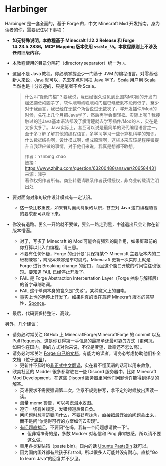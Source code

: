 # Harbinger

Harbinger 是一套全面的，基于 Forge 的，中文 Minecraft Mod 开发指南。身为读者的你，需要记住以下事项：

* **如无特殊说明，本教程基于 Minecraft 1.12.2 Release 和 Forge 14.23.5.2836，MCP Mapping 版本使用 `stable_39`。本教程原则上不涉及任何旧版内容。**
* 本教程使用的目录分隔符（directory separator）统一为 `/`。
* 这里不是 Java 教程。你必须掌握至少一门基于 JVM 的编程语言。对零基础新人来说，Java 就可以，先去花点时间把 Java 学了。Scala 用户用 Scala 当然也是十分欢迎的，只是笔者不会 Scala。

  > 什么叫“降低门槛”？要我说，我已经很久没见到比国内MC圈的开发门槛还要低的圈子了，软件版和编程版的门槛已经低到不能再低了。至少对于我而言，我已经在无数个场合说过无数次了，学开发插件/Mod的时候，先花上几个月把Java学了，然后再学会很轻松。实际上呢？我接触过的连Java基本语法都没了解清楚就去学写插件/Mod的人，实在是太多太多了。Java实际上，甚至可以说是最简单的现代编程语言之一。至于多了解了解其他的编程语言，多学习学习一些计算机科学的知识，什么数据结构啊，设计模式啊，组成原理啊，这些本来应该是程序猿提升自我理应做的事情，对于他们来说，我真是想都不敢想。  
  >
  > 作者：Yanbing Zhao  
  > 链接：https://www.zhihu.com/question/63200488/answer/206584431  
  > 来源：知乎  
  > 著作权归作者所有。商业转载请联系作者获得授权，非商业转载请注明出处  

* 要对面向对象的软件设计模式有一定认识。
  * 这一条比较重要，如果有对面向对象的认识，甚至对 Java 这门编程语言的要求都可以降下来。
* 你没有退路。要么一开始就不要做，要么一路走到黑，中途退出只会让你在新版本懵逼。
  * 对了，写多了 Minecraft 的 Mod 可能会有强烈的副作用，如果屏幕前的你打算以此入门编程，请三思。
  * 不要有任何怀疑，Forge 的设计是“只保持某个 Minecraft 主要版本内的二进制兼容”，跨版本兼容是不可能的。Minecraft 更新一次实际上就是 Forge 进行 Breaking change 的窗口，而且这个窗口开放的时间往往也很短。要知道 FAIL 已经停止开发了。<!-- FAIL 仓库的地址原本位于 https://github.com/MinecraftForge/FAIL -->
   * FAIL 是 Forge Abstraction Interpertation Layer（Forge 抽象与解释层）的首字母缩略词。
   * FAIL 这个单词本身的含义是“失败”。某种意义上的自嘲。
   * [事实上也的确停止开发了][ref-fail-status]。如果你真的很在意跨 Minecraft 版本的兼容性，[Sponge][ref-sponge-docs]。
* 最后，代码要保持整洁、高效。

另外，几个建议：
* 请务必时常关注 GitHub 上 MinecraftForge/MinecraftForge 的 commit 以及 Pull Requests。这是你获得第一手信息的最简单还最可靠的方式（更何况，如果你在国内，别的方式对你来说，不仅是奢望，效率还不怎么高）。
* 请务必时常关注 [Forge 自己的文档][ref-forge-doc]。有能力的读者，请务必考虑协助他们补全文档（位于[这里][ref-forge-doc-src]）。
  * 更新并不及时的[非正式中文翻译][ref-forge-doc-translation]，实在看不懂英语的话可以用来救急。
* 欧美社区的 Modder 很多都常驻在一些 Discord 服务器中，比如 Minecraft Mod Development，在这些 Discord 服务器里问他们问题也许能得到详尽的解答。
  * 英语要求不需要强调第二次。注意不规则拼写，拿不定的时候放出声读一读。
  * 海量 meme 警告，可以考虑潜水收图。
  * 遵守一切有关规定，发错频道后果自负。
  * 问问题时想清楚要问什么，不要拐弯抹角，[直接把最开始的问题拿出来][ref-xy]，而不是问“你觉得可行的方案如何去实现”。
  * [有问题直接问][ref-just-ask]，不要问“在吗，我有一个问题想请教一下”。
    * 但非常神奇的是，多数 Modder 对私信和 Ping 非常敏感，所以请不要这么做。
  * 善用各类粘贴箱（paste bin）。国内的话 [Ubuntu PasteBin][ref-ubuntu-paste-bin] 就可以。
  * 因为国内国外都有熊孩子和 troll，所以很多人可能并没有耐心。直接“Go to learn Java”的回复并不少见。

[ref-fail-status]: https://gist.github.com/xt9/55a04226728cebe729fe37cc7aa9d10f#fail-forge-abstraction-layer
[ref-sponge-docs]: https://docs.spongepowered.org/stable/zh-CN/
[ref-forge-doc]: http://mcforge.readthedocs.io/en/latest/
[ref-forge-doc-src]: https://github.com/MinecraftForge/Documentation
[ref-forge-doc-translation]: http://mcforge-cn.readthedocs.io/zh/latest/
[ref-ubuntu-paste-bin]: https://paste.ubuntu.com/
[ref-xy]: https://meta.stackexchange.com/a/66378
[ref-just-ask]: http://sol.gfxile.net/dontask.html

<!--
关于 XY 问题还可以参考：

  - http://xyproblem.info/
  - http://coolshell.cn/articles/10804.html
-->
